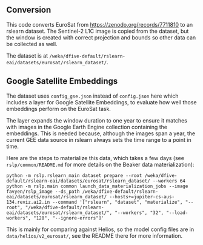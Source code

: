 Conversion
----------

This code converts EuroSat from https://zenodo.org/records/7711810 to an rslearn
dataset. The Sentinel-2 L1C image is copied from the dataset, but the window is created
with correct projection and bounds so other data can be collected as well.

The dataset is at `/weka/dfive-default/rslearn-eai/datasets/eurosat/rslearn_dataset/`.


Google Satellite Embeddings
---------------------------

The dataset uses `config_gse.json` instead of `config.json` here which includes a layer
for Google Satellite Embeddings, to evaluate how well those embeddings perform on the
EuroSat task.

The layer expands the window duration to one year to ensure it matches with images in
the Google Earth Engine collection containing the embeddings. This is needed because,
although the images span a year, the current GEE data source in rslearn always sets the
time range to a point in time.

Here are the steps to materialize this data, which takes a few days (see
`rslp/common/README.md` for more details on the Beaker data materialization):

```
python -m rslp.rslearn_main dataset prepare --root /weka/dfive-default/rslearn-eai/datasets/eurosat/rslearn_dataset/ --workers 64
python -m rslp.main common launch_data_materialization_jobs --image favyen/rslp_image --ds_path /weka/dfive-default/rslearn-eai/datasets/eurosat/rslearn_dataset/ --hosts+=jupiter-cs-aus-134.reviz.ai2.in --command '["rslearn", "dataset", "materialize", "--root", "/weka/dfive-default/rslearn-eai/datasets/eurosat/rslearn_dataset/", "--workers", "32", "--load-workers", "128", "--ignore-errors"]'
```

This is mainly for comparing against Helios, so the model config files are in
`data/helios/v2_eurosat/`, see the README there for more information.
